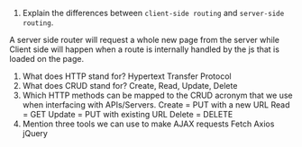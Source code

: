 1.  Explain the differences between `client-side routing` and `server-side routing`.

A server side router will request a whole new page from the server while Client side will happen when a route is internally handled by the js that is loaded on the page.

1.  What does HTTP stand for? Hypertext Transfer Protocol
1.  What does CRUD stand for? Create, Read, Update, Delete
1.  Which HTTP methods can be mapped to the CRUD acronym that we use when interfacing with APIs/Servers. Create = PUT with a new URL
                                Read = GET
                                Update = PUT with existing URL
                                Delete = DELETE
1.  Mention three tools we can use to make AJAX requests
Fetch Axios jQuery